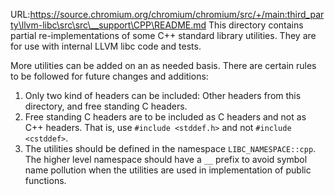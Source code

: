 URL:https://source.chromium.org/chromium/chromium/src/+/main:third_party\llvm-libc\src\src\__support\CPP\README.md
This directory contains partial re-implementations of some C++ standard library
utilities. They are for use with internal LLVM libc code and tests.

More utilities can be added on an as needed basis. There are certain rules to
be followed for future changes and additions:

1. Only two kind of headers can be included: Other headers from this directory,
and free standing C headers.
2. Free standing C headers are to be included as C headers and not as C++
headers. That is, use `#include <stddef.h>` and not `#include <cstddef>`.
3. The utilities should be defined in the namespace `LIBC_NAMESPACE::cpp`. The
higher level namespace should have a `__` prefix to avoid symbol name pollution
when the utilities are used in implementation of public functions.
